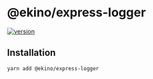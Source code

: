 # @ekino/express-logger

[![version](https://img.shields.io/npm/v/@ekino/express-logger.svg?style=flat-square)](https://www.npmjs.com/package/@ekino/express-logger)

## Installation

```sh
yarn add @ekino/express-logger
```
